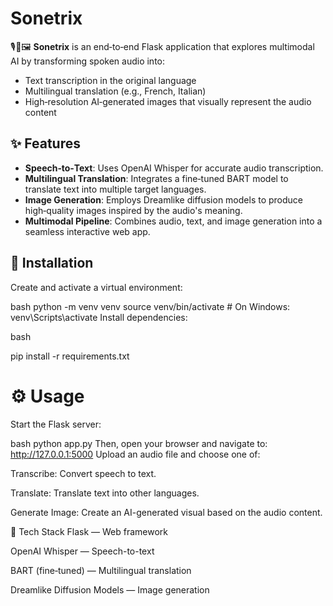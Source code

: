 # Sonetrix

🎙️📝🖼️ **Sonetrix** is an end‑to‑end Flask application that explores multimodal AI by transforming spoken audio into:
- Text transcription in the original language
- Multilingual translation (e.g., French, Italian)
- High‑resolution AI‑generated images that visually represent the audio content

## ✨ Features
- **Speech‑to‑Text**: Uses OpenAI Whisper for accurate audio transcription.
- **Multilingual Translation**: Integrates a fine‑tuned BART model to translate text into multiple target languages.
- **Image Generation**: Employs Dreamlike diffusion models to produce high‑quality images inspired by the audio's meaning.
- **Multimodal Pipeline**: Combines audio, text, and image generation into a seamless interactive web app.

## 🚀 Installation
Create and activate a virtual environment:

bash
python -m venv venv
source venv/bin/activate   # On Windows: venv\Scripts\activate
Install dependencies:

bash

pip install -r requirements.txt
# ⚙️ Usage
Start the Flask server:

bash
python app.py
Then, open your browser and navigate to:
http://127.0.0.1:5000
Upload an audio file and choose one of:

Transcribe: Convert speech to text.

Translate: Translate text into other languages.

Generate Image: Create an AI-generated visual based on the audio content.

🧩 Tech Stack
Flask — Web framework

OpenAI Whisper — Speech-to-text

BART (fine‑tuned) — Multilingual translation

Dreamlike Diffusion Models — Image generation


